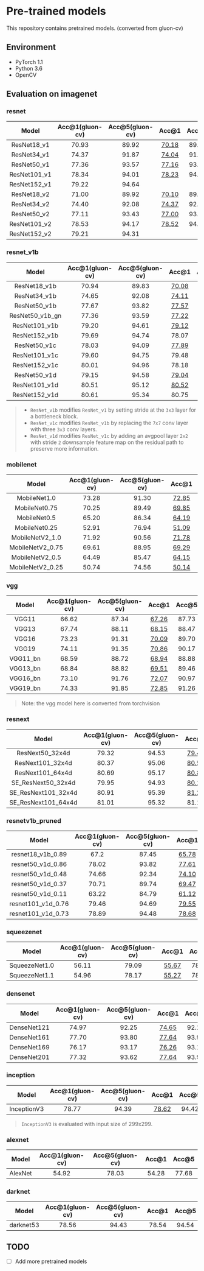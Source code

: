 # Pre-trained models
This repository contains pretrained models. (converted from gluon-cv)

## Environment

- PyTorch 1.1
- Python 3.6
- OpenCV

## Evaluation on imagenet

### resnet

|    Model     | Acc@1(gluon-cv) | Acc@5(gluon-cv) |                            Acc@1                             | Acc@5 |
| :----------: | :-------------: | :-------------: | :----------------------------------------------------------: | :---: |
| ResNet18_v1  |      70.93      |      89.92      | [70.18](https://drive.google.com/open?id=1kzXeYF4YuetYVANEkYrqhxLJ-7NHsc8E) | 89.52 |
| ResNet34_v1  |      74.37      |      91.87      | [74.04](https://drive.google.com/open?id=13ItQEuuEhtaZo2gM0pQU5pBjAfe3KeW5) | 91.82 |
| ResNet50_v1  |      77.36      |      93.57      | [77.16](https://drive.google.com/open?id=1tAOFeDBG_vreR1TaCEuVHJ9SxZwwYUvV) | 93.56 |
| ResNet101_v1 |      78.34      |      94.01      | [78.23](https://drive.google.com/open?id=1XpsbWY940UaR1klxl83AswzOm1ywCQuc) | 94.09 |
| ResNet152_v1 |      79.22      |      94.64      |                                                              |       |
| ResNet18_v2  |      71.00      |      89.92      | [70.10](https://drive.google.com/open?id=1oS1EFg-ydYGpZUpp_TIDPyN1hYrYY3au) | 89.48 |
| ResNet34_v2  |      74.40      |      92.08      | [74.37](https://drive.google.com/open?id=1Yj1uSTN0CEdUAOIa_sxHUQKEO8OzIhia) | 92.02 |
| ResNet50_v2  |      77.11      |      93.43      | [77.00](https://drive.google.com/open?id=1OyBx5GSYw4xN6Ok4jmyLI9-CEP2BpXDo) | 93.36 |
| ResNet101_v2 |      78.53      |      94.17      | [78.52](https://drive.google.com/open?id=1A68ar0SVU46iVD_tGO5mTPnodnfzWSbD) | 94.15 |
| ResNet152_v2 |      79.21      |      94.31      |                                                              |       |

### resnet_v1b

|      Model      | Acc@1(gluon-cv) | Acc@5(gluon-cv) |                            Acc@1                             | Acc@5 |
| :-------------: | :-------------: | :-------------: | :----------------------------------------------------------: | :---: |
|  ResNet18_v1b   |      70.94      |      89.83      | [70.08](https://drive.google.com/open?id=1N8tvBVlMqqfVqQpkNZ31vj4360WKguQj) | 89.44 |
|  ResNet34_v1b   |      74.65      |      92.08      | [74.11](https://drive.google.com/open?id=146cW8hxb6fj161yNeomvjIe5KJl39eAB) | 92.16 |
|  ResNet50_v1b   |      77.67      |      93.82      | [77.57](https://drive.google.com/open?id=1TXEaNlHxgK0BpFFoxeQ9H0cqIYt0yzxL) | 93.58 |
| ResNet50_v1b_gn |      77.36      |      93.59      | [77.22](https://drive.google.com/open?id=1kESi0cdOBR0JmPOhXgaCCnBx99cgKckS) | 93.54 |
|  ResNet101_v1b  |      79.20      |      94.61      | [79.12](https://drive.google.com/open?id=17PVhxH2Frd2yYmg7IAodOt8GPfQzrddJ) | 94.47 |
|  ResNet152_v1b  |      79.69      |      94.74      |                            78.07                             | 93.97 |
|  ResNet50_v1c   |      78.03      |      94.09      | [77.89](https://drive.google.com/open?id=1dBnRwuAdkQdKEuF5Vf6ufOY7esrYLF9B) | 94.02 |
|  ResNet101_v1c  |      79.60      |      94.75      |                            79.48                             | 94.72 |
|  ResNet152_v1c  |      80.01      |      94.96      |                            78.18                             | 93.99 |
|  ResNet50_v1d   |      79.15      |      94.58      | [79.04](https://drive.google.com/open?id=1oMrJ3U45ERi1EOCHTc5cjOba9hj-v4Os) | 94.61 |
|  ResNet101_v1d  |      80.51      |      95.12      | [80.52](https://drive.google.com/open?id=1pWuT_iipgk6I_dM1NWAuxh93VQzz9HaA) | 95.23 |
|  ResNet152_v1d  |      80.61      |      95.34      |                            80.75                             | 95.34 |

> - `ResNet_v1b` modifies `ResNet_v1` by setting stride at the `3x3` layer for a bottleneck block.
> - `ResNet_v1c` modifies `ResNet_v1b` by replacing the `7x7` conv layer with three `3x3` conv layers.
> - `ResNet_v1d` modifies `ResNet_v1c` by adding an avgpool layer `2x2` with stride `2` downsample feature map on the residual path to preserve more information.

### mobilenet

|      Model       | Acc@1(gluon-cv) | Acc@5(gluon-cv) |                            Acc@1                             | Acc@5 |
| :--------------: | :-------------: | :-------------: | :----------------------------------------------------------: | :---: |
|   MobileNet1.0   |      73.28      |      91.30      | [72.85](https://drive.google.com/open?id=1J_mwqonUTvWo0JFM7j2k1SRjPVBCeWT7) | 91.12 |
|  MobileNet0.75   |      70.25      |      89.49      | [69.85](https://drive.google.com/open?id=1T5qQoNJBa9vXnc1e9jo2_Hk4F9kL7qAC) | 89.46 |
|   MobileNet0.5   |      65.20      |      86.34      | [64.19](https://drive.google.com/open?id=1cUBh3kfq0hAi6FuATYE5axP_oK9oC8VQ) | 85.71 |
|  MobileNet0.25   |      52.91      |      76.94      | [51.09](https://drive.google.com/open?id=1rGcC_6ehRuBkeMwODIhCnRmI1WlbuffU) | 75.36 |
| MobileNetV2_1.0  |      71.92      |      90.56      | [71.78](https://drive.google.com/open?id=184i133xDNAKQ03hSwUwAFeZIavrft0kF) | 90.36 |
| MobileNetV2_0.75 |      69.61      |      88.95      | [69.29](https://drive.google.com/open?id=1Yj6cIOUExRiKGeA4-Ky6linzI06R11GA) | 88.81 |
| MobileNetV2_0.5  |      64.49      |      85.47      | [64.15](https://drive.google.com/open?id=1Io_tsEmwz7yF41UPpgVRcYLJMyV4Vyhw) | 85.40 |
| MobileNetV2_0.25 |      50.74      |      74.56      | [50.14](https://drive.google.com/open?id=1-q81iQvR6UROcDFipOZqATEXSv64qOYN) | 74.13 |

### vgg

|  Model   | Acc@1(gluon-cv) | Acc@5(gluon-cv) |                            Acc@1                             | Acc@5 |
| :------: | :-------------: | :-------------: | :----------------------------------------------------------: | :---: |
|  VGG11   |      66.62      |      87.34      | [67.26](https://drive.google.com/open?id=12NuWE6hmnAu2FVZWTLhRKeqDSqUEsbun) | 87.73 |
|  VGG13   |      67.74      |      88.11      | [68.15](https://drive.google.com/open?id=16xTQJB1RdCOTEdNA9rfrb-l-EaBp4F8n) | 88.47 |
|  VGG16   |      73.23      |      91.31      | [70.09](https://drive.google.com/open?id=1Qojl0JgORqlrzJ-fH3BfYGw1fAaum-Va) | 89.70 |
|  VGG19   |      74.11      |      91.35      | [70.86](https://drive.google.com/open?id=1yLN2RHTEgg0YoYink2GQwVqMgZYvH8KC) | 90.17 |
| VGG11_bn |      68.59      |      88.72      | [68.94](https://drive.google.com/open?id=1Vwhp6e19wkoywpb3U0KJL2aHtBVIgGZb) | 88.88 |
| VGG13_bn |      68.84      |      88.82      | [69.51](https://drive.google.com/open?id=1WnFNR4diCCzG3zy2_GdKcPsl8w_cDxjF) | 89.46 |
| VGG16_bn |      73.10      |      91.76      | [72.07](https://drive.google.com/open?id=1-2qaUQXVChIyQ8GoLkPt_CeMMa7CvS4t) | 90.97 |
| VGG19_bn |      74.33      |      91.85      | [72.85](https://drive.google.com/open?id=1zHpPha3jkmulUetEA8YbkxcoljVnaPwq) | 91.26 |

> Note: the vgg model here is converted from torchvision

### resnext

|        Model        | Acc@1(gluon-cv) | Acc@5(gluon-cv) |                            Acc@1                             | Acc@5 |
| :-----------------: | :-------------: | :-------------: | :----------------------------------------------------------: | :---: |
|   ResNext50_32x4d   |      79.32      |      94.53      | [79.41](https://drive.google.com/open?id=1cjysurZtflI6emTfQUCT3x8JHISAGUlX) | 94.54 |
|  ResNext101_32x4d   |      80.37      |      95.06      | [80.52](https://drive.google.com/open?id=1E6W0XGAzDPs9zzV-AtjdOw-FoHuDFO1E) | 95.20 |
|  ResNext101_64x4d   |      80.69      |      95.17      | [80.84](https://drive.google.com/open?id=1ygaTFO75UYM8eaWJ-Y1MQ6OHfHoXgfwo) | 95.27 |
| SE_ResNext50_32x4d  |      79.95      |      94.93      | [80.17](https://drive.google.com/open?id=1qFwRuFvcmRvmUqdjyBdUcNLVnxla3QDU) | 94.97 |
| SE_ResNext101_32x4d |      80.91      |      95.39      | [81.27](https://drive.google.com/open?id=16TOK78CZrKFjCCiZXXSJ6zcrrMblnkg7) | 95.42 |
| SE_ResNext101_64x4d |      81.01      |      95.32      |                            81.19                             | 95.60 |

### resnetv1b_pruned

|       Model        | Acc@1(gluon-cv) | Acc@5(gluon-cv) |                            Acc@1                             | Acc@5 |
| :----------------: | :-------------: | :-------------: | :----------------------------------------------------------: | :---: |
| resnet18_v1b_0.89  |      67.2       |      87.45      | [65.78](https://drive.google.com/open?id=1nK09yCWXg2Q-N6qot86Rrx21cUndwEZu) | 86.63 |
| resnet50_v1d_0.86  |      78.02      |      93.82      | [77.61](https://drive.google.com/open?id=1m5WQEW2sjegQZm7UJn9H1T5Hl5vG-ye0) | 93.90 |
| resnet50_v1d_0.48  |      74.66      |      92.34      | [74.10](https://drive.google.com/open?id=1F4-dLyHDjcw3eID9BTStrMtMfYkn_MjJ) | 92.10 |
| resnet50_v1d_0.37  |      70.71      |      89.74      | [69.47](https://drive.google.com/open?id=1AJ2lN4dqCNWOZw6grc3wyZz75-VGeVbm) | 89.12 |
| resnet50_v1d_0.11  |      63.22      |      84.79      | [61.12](https://drive.google.com/open?id=1kLb4p3UB0Ern9OxfCrAKEeMLX2YnD-0t) | 83.31 |
| resnet101_v1d_0.76 |      79.46      |      94.69      | [79.55](https://drive.google.com/open?id=1YR88eeBw8QMTP0J17u8xBT1aaiAKPnFh) | 94.81 |
| resnet101_v1d_0.73 |      78.89      |      94.48      | [78.68](https://drive.google.com/open?id=19aXUGH9nneXP62UbCHTtaIRNmnhwv6tN) | 94.41 |

### squeezenet

|     Model     | Acc@1(gluon-cv) | Acc@5(gluon-cv) |                            Acc@1                             | Acc@5 |
| :-----------: | :-------------: | :-------------: | :----------------------------------------------------------: | :---: |
| SqueezeNet1.0 |      56.11      |      79.09      | [55.67](https://drive.google.com/open?id=1Ux-VwK6Sa33gKtzi0BhQdPduwPcTEJ8I) | 78.47 |
| SqueezeNet1.1 |      54.96      |      78.17      | [55.27](https://drive.google.com/open?id=1UFa1Z2G0LWNwYZu_M-r_aGaUpBzWiJht) | 78.55 |

### densenet

|    Model    | Acc@1(gluon-cv) | Acc@5(gluon-cv) |                            Acc@1                             | Acc@5 |
| :---------: | :-------------: | :-------------: | :----------------------------------------------------------: | :---: |
| DenseNet121 |      74.97      |      92.25      | [74.65](https://drive.google.com/open?id=1B8I0s9HYUhg4IqpBJJucqOGeafKRWJJS) | 92.15 |
| DenseNet161 |      77.70      |      93.80      | [77.64](https://drive.google.com/open?id=1PzWbaaYi_TWIFGWOrNAtfdE8s-V3uMew) | 93.97 |
| DenseNet169 |      76.17      |      93.17      | [76.26](https://drive.google.com/open?id=1oFiS0WZTImshI8ALUGPA0lSjZyD6WP5S) | 93.18 |
| DenseNet201 |      77.32      |      93.62      | [77.64](https://drive.google.com/open?id=1A_5Fg4yzo8UH9qyzmpCsocd6bwxWlNEW) | 93.97 |

### inception

|    Model    | Acc@1(gluon-cv) | Acc@5(gluon-cv) |                            Acc@1                             | Acc@5 |
| :---------: | :-------------: | :-------------: | :----------------------------------------------------------: | :---: |
| InceptionV3 |      78.77      |      94.39      | [78.62](https://drive.google.com/open?id=1t3YhPYr571OsmdbAF4huSMDxu_UOIUZ6) | 94.42 |

> `InceptionV3` is evaluated with input size of 299x299.

### alexnet

|  Model  | Acc@1(gluon-cv) | Acc@5(gluon-cv) | Acc@1 | Acc@5 |
| :-----: | :-------------: | :-------------: | :---: | :---: |
| AlexNet |      54.92      |      78.03      | 54.28 | 77.68 |

### darknet

|   Model   | Acc@1(gluon-cv) | Acc@5(gluon-cv) | Acc@1 | Acc@5 |
| :-------: | :-------------: | :-------------: | :---: | :---: |
| darknet53 |      78.56      |      94.43      | 78.54 | 94.54 |



## TODO

- [ ] Add more pretrained models
